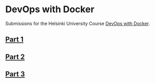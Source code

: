 # DevOps with Docker

Submissions for the Helsinki University Course [DevOps with Docker](https://devopswithdocker.com/).

## [Part 1](https://github.com/joonaspartanen/devopswithdocker/tree/master/part_1)

## [Part 2](https://github.com/joonaspartanen/devopswithdocker/tree/master/part_2)

## [Part 3](https://github.com/joonaspartanen/devopswithdocker/tree/master/part_3)
